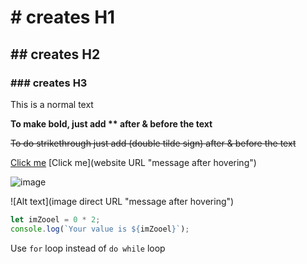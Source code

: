 # # creates H1
## ## creates H2
### ### creates H3

This is a normal text

**To make bold, just add ** after & before the text**

~~To do strikethrough just add (double tilde sign) after & before the text~~

[Click me](https://website.URL "message after hovering") [Click me](website URL "message after hovering")

![image](https://learncodeonline.in/mascot.png "message after hovering") 

![Alt text](image direct URL "message after hovering")


```Javascript
let imZooel = 0 * 2;
console.log(`Your value is ${imZooel}`);

```

Use `for` loop instead of `do while` loop
